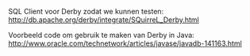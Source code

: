 SQL Client voor Derby zodat we kunnen testen:<br>
<a href='http://db.apache.org/derby/integrate/SQuirreL_Derby.html'>http://db.apache.org/derby/integrate/SQuirreL_Derby.html</a>

Voorbeeld code om gebruik te maken van Derby in Java: <br>
<a href='http://www.oracle.com/technetwork/articles/javase/javadb-141163.html'>http://www.oracle.com/technetwork/articles/javase/javadb-141163.html</a>